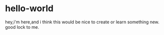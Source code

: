 # hello-world
hey,i'm here,and i think this would be nice to create or learn something new.
good lock to me.
